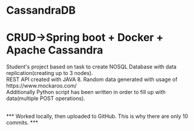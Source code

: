 # CassandraDB

<h1>CRUD->Spring boot + Docker + Apache Cassandra</h1>
Student's project based on task to create NOSQL Database with data replication(creating up to 3 nodes).<br>
REST API created with JAVA 8. Random data generated with usage of https://www.mockaroo.com/<br>
Additionally Python script has been written in order to fill up with data(multiple POST operations).<br>
<br>

*** Worked locally, then uploaded to GitHub. This is why there are only 10 commits. ***
